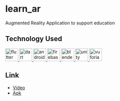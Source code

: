 # learn_ar

Augmented Reality Application to support education

## Technology Used
<!-- Add the used technology names of project. -->
<a href="https://flutter.dev" target="_blank" rel="noreferrer"> <img src="https://www.vectorlogo.zone/logos/flutterio/flutterio-icon.svg" alt="flutter" width="40" height="40"/> </a>
<a href="https://dart.dev" target="_blank" rel="noreferrer"> <img src="https://www.vectorlogo.zone/logos/dartlang/dartlang-icon.svg" alt="dart" width="40" height="40"/> </a>
<a href="https://developer.android.com" target="_blank" rel="noreferrer"> <img src="https://www.vectorlogo.zone/logos/android/android-icon.svg" alt="android" width="40" height="40"/> </a> 
<a href="https://firebase.google.com/" target="_blank" rel="noreferrer"> <img src="https://www.vectorlogo.zone/logos/firebase/firebase-icon.svg" alt="firebase" width="40" height="40"/> </a> 
<a href="https://www.blender.org/" target="_blank" rel="noreferrer"> <img src="https://download.blender.org/branding/community/blender_community_badge_white.svg" alt="blender" width="40" height="40"/> </a> 
<a href="https://www.unity.com/" target="_blank" rel="noreferrer"> <img src="https://cdn.sanity.io/images/fuvbjjlp/production/36cbc8ae92c7711afb9ab1ec9f7174863f4d7c19-22x24.svg" alt="unity" width="40" height="40"/> </a> 
<a href="https://developer.vuforia.com/library/" target="_blank" rel="noreferrer"> <img src="https://global.discourse-cdn.com/business7/uploads/vuforia/original/1X/1bd39d7b17a9c4e9732ca6675abe1036462a368a.png" alt="vuforia" width="40" height="40"/> </a> 

## Link

- <a href="https://www.dropbox.com/scl/fi/lre5e3au6ygyoz6lopy4d/learn_ar_video.mp4?rlkey=u4csvye7gumuiur60em5pabve&dl=0" title="Video" download>Video</a>
- <a href="https://www.dropbox.com/scl/fi/agwcf24stospe66e0hkno/learn-ar.apk?rlkey=ckxfwvvnbrjec9ybq1hwtj4wq&dl=0" title="Apk" download>Apk</a>

